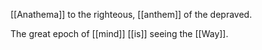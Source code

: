 [[Anathema]] to the righteous, [[anthem]] of the depraved.

The great epoch of [[mind]] [[is]] seeing the [[Way]].